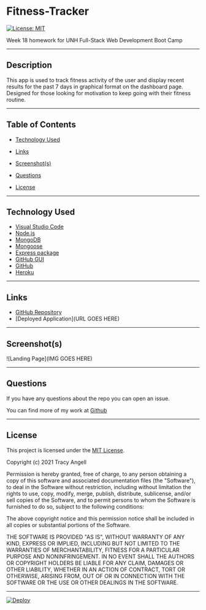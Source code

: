 # Fitness-Tracker

[![License: MIT](https://img.shields.io/badge/License-MIT-yellow.svg)](https://opensource.org/licenses/MIT)

Week 18 homework for UNH Full-Stack Web Development Boot Camp

---

## Description

This app is used to track fitness activity of the user and display recent results for the past 7 days in graphical format on the dashboard page. Designed for those looking for motivation to keep going with their fitness routine.

---

## Table of Contents

- [Technology Used](#technology-used)

- [Links](#links)

- [Screenshot(s)](#screenshots)

- [Questions](#questions)

- [License](#license)

---

## Technology Used

- [Visual Studio Code](https://code.visualstudio.com/)
- [Node.js](https://nodejs.org/en/)
- [MongoDB](https://www.mongodb.com/)
- [Mongoose](https://mongoosejs.com/)
- [Express package](https://www.npmjs.com/package/express)
- [GitHub GUI](https://desktop.github.com/)
- [GitHub](https://www.github.com)
- [Heroku](https://www.heroku.com)

---

## Links

- [GitHub Repository](https://github.com/tracye1083/Fitness-Tracker)
- [Deployed Application](URL GOES HERE)

---

## Screenshot(s)

![Landing Page](IMG GOES HERE)

---

## Questions

If you have any questions about the repo you can open an issue.

You can find more of my work at [Github](https://www.github.com/tracye1083)

---

## License

This project is licensed under the [MIT License](https://choosealicense.com/licenses/mit).

Copyright (c) 2021 Tracy Angell

Permission is hereby granted, free of charge, to any person obtaining a copy of this software and associated documentation files (the "Software"), to deal in the Software without restriction, including without limitation the rights to use, copy, modify, merge, publish, distribute, sublicense, and/or sell copies of the Software, and to permit persons to whom the Software is furnished to do so, subject to the following conditions:

The above copyright notice and this permission notice shall be included in all copies or substantial portions of the Software.

THE SOFTWARE IS PROVIDED "AS IS", WITHOUT WARRANTY OF ANY KIND, EXPRESS OR IMPLIED, INCLUDING BUT NOT LIMITED TO THE WARRANTIES OF MERCHANTABILITY, FITNESS FOR A PARTICULAR PURPOSE AND NONINFRINGEMENT. IN NO EVENT SHALL THE AUTHORS OR COPYRIGHT HOLDERS BE LIABLE FOR ANY CLAIM, DAMAGES OR OTHER LIABILITY, WHETHER IN AN ACTION OF CONTRACT, TORT OR OTHERWISE, ARISING FROM, OUT OF OR IN CONNECTION WITH THE SOFTWARE OR THE USE OR OTHER DEALINGS IN THE
SOFTWARE.

---

[![Deploy](https://www.herokucdn.com/deploy/button.svg)](https://heroku.com/deploy)
